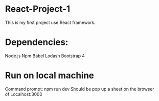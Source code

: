 # React-Project-1
  This is my first project use React framework.
# Dependencies:
  Node.js
  Npm
  Babel
  Lodash
  Bootstrap 4

# Run on local machine
  Command prompt: npm run dev
  Should be pop up a sheet on the browser of Localhost:3000

